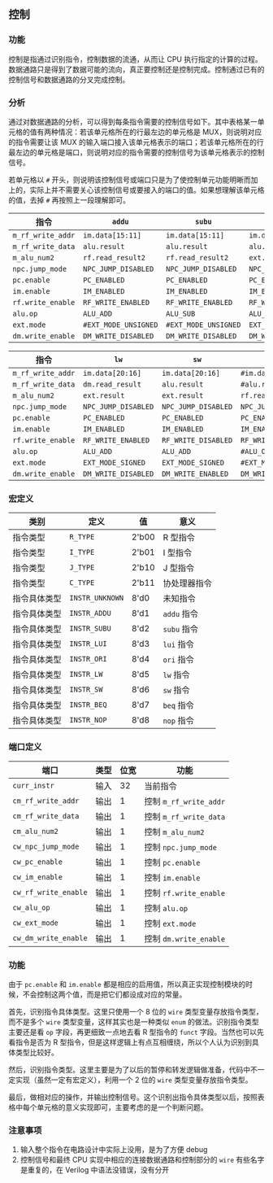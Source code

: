 ## 控制

### 功能

控制是指通过识别指令，控制数据的流通，从而让 CPU 执行指定的计算的过程。数据通路只是得到了数据可能的流向，真正要控制还是控制完成。控制通过已有的控制信号和数据通路的分叉完成控制。

### 分析

通过对数据通路的分析，可以得到每条指令需要的控制信号如下。其中表格某一单元格的值有两种情况：若该单元格所在的行最左边的单元格是 MUX，则说明对应的指令需要让该 MUX 的输入端口接入该单元格表示的端口；若该单元格所在的行最左边的单元格是端口，则说明对应的指令需要的控制信号为该单元格表示的控制信号。

若单元格以 `#` 开头，则说明该控制信号或端口只是为了使控制单元功能明晰而加上的，实际上并不需要关心该控制信号或要接入的端口的值。如果想理解该单元格的值，去掉 `#` 再按照上一段理解即可。

指令 | `addu` | `subu` | `lui` | `ori` 
--- | --- | --- | --- | ---
`m_rf_write_addr` | `im.data[15:11]` | `im.data[15:11]` | `im.data[20:16]` | `im.data[20:16]` 
`m_rf_write_data` | `alu.result` | `alu.result` | `alu.result` | `alu.result` 
`m_alu_num2` | `rf.read_result2` | `rf.read_result2` | `ext.result` | `ext.result` 
`npc.jump_mode` | `NPC_JUMP_DISABLED` | `NPC_JUMP_DISABLED` | `NPC_JUMP_DISABLED` | `NPC_JUMP_DISABLED` 
`pc.enable` | `PC_ENABLED` | `PC_ENABLED` | `PC_ENABLED` | `PC_ENABLED` 
`im.enable` | `IM_ENABLED` | `IM_ENABLED` | `IM_ENABLED` | `IM_ENABLED` 
`rf.write_enable` | `RF_WRITE_ENABLED` | `RF_WRITE_ENABLED` | `RF_WRITE_ENABLED` | `RF_WRITE_ENABLED` 
`alu.op` | `ALU_ADD` | `ALU_SUB` | `ALU_OR` | `ALU_OR` 
`ext.mode` | `#EXT_MODE_UNSIGNED` | `#EXT_MODE_UNSIGNED` | `EXT_MODE_PAD` | `EXT_MODE_UNSIGNED` 
`dm.write_enable` | `DM_WRITE_DISABLED` | `DM_WRITE_DISABLED` | `DM_WRITE_DISABLED` | `DM_WRITE_DISABLED` 

指令 | `lw` | `sw` | `beq` | `nop` 
--- | --- | --- | --- | ---
`m_rf_write_addr` | `im.data[20:16]` | `im.data[20:16]` | `#im.data[20:16]` | `#im.data[20:16]` 
`m_rf_write_data` | `dm.read_result` | `alu.result` | `#alu.result` | `#alu.result` 
`m_alu_num2` | `ext.result` | `ext.result` | `rf.read_result2` | `#rf.read_result2` 
`npc.jump_mode` | `NPC_JUMP_DISABLED` | `NPC_JUMP_DISABLED` | `NPC_JUMP_WHEN_EQUAL` | `NPC_JUMP_DISABLED` 
`pc.enable` | `PC_ENABLED` | `PC_ENABLED` | `PC_ENABLED` | `PC_ENABLED` 
`im.enable` | `IM_ENABLED` | `IM_ENABLED` | `IM_ENABLED` | `IM_ENABLED` 
`rf.write_enable` | `RF_WRITE_ENABLED` | `RF_WRITE_DISABLED` | `RF_WRITE_DISABLED` | `RF_WRITE_DISABLED` 
`alu.op` | `ALU_ADD` | `ALU_ADD` | `#ALU_OR` | `#ALU_OR` 
`ext.mode` | `EXT_MODE_SIGNED` | `EXT_MODE_SIGNED` | `#EXT_MODE_UNSIGNED` | `#EXT_MODE_UNSIGNED` 
`dm.write_enable` | `DM_WRITE_DISABLED` | `DM_WRITE_ENABLED` | `DM_WRITE_DISABLED` | `DM_WRITE_DISABLED` 


### 宏定义

类别 | 定义 | 值 | 意义
--- | --- | --- | ---
指令类型 | `R_TYPE` | 2'b00 | R 型指令
指令类型 | `I_TYPE` | 2'b01 | I 型指令
指令类型 | `J_TYPE` | 2'b10 | J 型指令
指令类型 | `C_TYPE` | 2'b11 | 协处理器指令
指令具体类型 | `INSTR_UNKNOWN` | 8'd0 | 未知指令
指令具体类型 | `INSTR_ADDU` | 8'd1 | `addu` 指令
指令具体类型 | `INSTR_SUBU` | 8'd2 | `subu` 指令
指令具体类型 | `INSTR_LUI` | 8'd3 | `lui` 指令
指令具体类型 | `INSTR_ORI` | 8'd4 | `ori` 指令
指令具体类型 | `INSTR_LW` | 8'd5 | `lw` 指令
指令具体类型 | `INSTR_SW` | 8'd6 | `sw` 指令
指令具体类型 | `INSTR_BEQ` | 8'd7 | `beq` 指令
指令具体类型 | `INSTR_NOP` | 8'd8 | `nop` 指令

### 端口定义

端口 | 类型 | 位宽 | 功能
--- | --- | --- | ---
`curr_instr` | 输入 | 32 | 当前指令
`cm_rf_write_addr` | 输出 | 1 | 控制 `m_rf_write_addr` 
`cm_rf_write_data` | 输出 | 1 | 控制 `m_rf_write_data` 
`cm_alu_num2` | 输出 | 1 | 控制 `m_alu_num2` 
`cw_npc_jump_mode` | 输出 | 1 | 控制 `npc.jump_mode`
`cw_pc_enable` | 输出 | 1 | 控制 `pc.enable` 
`cw_im_enable` | 输出 | 1 | 控制 `im.enable` 
`cw_rf_write_enable` | 输出 | 1 | 控制 `rf.write_enable` 
`cw_alu_op` | 输出 | 1 | 控制 `alu.op` 
`cw_ext_mode` | 输出 | 1 | 控制 `ext.mode` 
`cw_dm_write_enable` | 输出 | 1 | 控制 `dm.write_enable` 

### 功能

由于 `pc.enable` 和 `im.enable` 都是相应的启用值，所以真正实现控制模块的时候，不会控制这两个值，而是把它们都设成对应的常量。

首先，识别指令具体类型。这里只使用一个 8 位的 `wire` 类型变量存放指令类型，而不是多个 `wire` 类型变量，这样其实也是一种类似 `enum` 的做法。识别指令类型主要还是看 `op` 字段，再更细致一点地去看 R 型指令的 `funct` 字段。当然也可以先看指令是否为 R 型指令，但是这样逻辑上有点互相缠绕，所以个人认为识别到具体类型比较好。

然后，识别指令类型。这里主要是为了以后的暂停和转发逻辑做准备，代码中不一定实现（虽然一定有宏定义），利用一个 2 位的 `wire` 类型变量存放指令类型。

最后，做相对应的操作，并输出控制信号。这个识别出指令具体类型以后，按照表格中每个单元格的意义实现即可，主要考虑的是一个判断问题。

### 注意事项

1. 输入整个指令在电路设计中实际上没用，是为了方便 debug
2. 控制信号和最终 CPU 实现中相应的连接数据通路和控制部分的 `wire` 有些名字是重复的，在 Verilog 中语法没错误，没有分开

